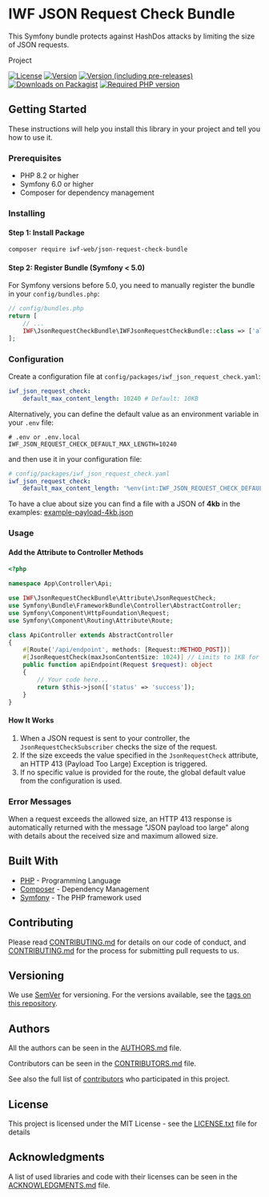 # IWF JSON Request Check Bundle

This Symfony bundle protects against HashDos attacks by limiting the size of JSON requests.

Project

[![License](https://img.shields.io/github/license/iwf-web/json-request-check-bundle)][license]
[![Version](https://img.shields.io/packagist/v/iwf-web/json-request-check-bundle?label=latest%20release)][packagist]
[![Version (including pre-releases)](https://img.shields.io/packagist/v/iwf-web/json-request-check-bundle?include_prereleases&label=latest%20pre-release)][packagist]
[![Downloads on Packagist](https://img.shields.io/packagist/dt/iwf-web/json-request-check-bundle)][packagist]
[![Required PHP version](https://img.shields.io/packagist/php-v/iwf-web/json-request-check-bundle)][packagist]

## Getting Started

These instructions will help you install this library in your project and tell you how to use it.

### Prerequisites

- PHP 8.2 or higher
- Symfony 6.0 or higher
- Composer for dependency management

### Installing

#### Step 1: Install Package

```bash
composer require iwf-web/json-request-check-bundle
```

#### Step 2: Register Bundle (Symfony < 5.0)

For Symfony versions before 5.0, you need to manually register the bundle in your `config/bundles.php`:

```php
// config/bundles.php
return [
    // ...
    IWF\JsonRequestCheckBundle\IWFJsonRequestCheckBundle::class => ['all' => true],
];
```

### Configuration

Create a configuration file at `config/packages/iwf_json_request_check.yaml`:

```yaml
iwf_json_request_check:
    default_max_content_length: 10240 # Default: 10KB
```

Alternatively, you can define the default value as an environment variable in your `.env` file:

```dotenv
# .env or .env.local
IWF_JSON_REQUEST_CHECK_DEFAULT_MAX_LENGTH=10240
```

and then use it in your configuration file:

```yaml
# config/packages/iwf_json_request_check.yaml
iwf_json_request_check:
    default_max_content_length: '%env(int:IWF_JSON_REQUEST_CHECK_DEFAULT_MAX_LENGTH)%'
```

To have a clue about size you can find a file with a JSON of **4kb** in the examples:
[example-payload-4kb.json](examples/files/example-payload-4kb.json)

### Usage

#### Add the Attribute to Controller Methods

```php
<?php

namespace App\Controller\Api;

use IWF\JsonRequestCheckBundle\Attribute\JsonRequestCheck;
use Symfony\Bundle\FrameworkBundle\Controller\AbstractController;
use Symfony\Component\HttpFoundation\Request;
use Symfony\Component\Routing\Attribute\Route;

class ApiController extends AbstractController
{
    #[Route('/api/endpoint', methods: [Request::METHOD_POST])]
    #[JsonRequestCheck(maxJsonContentSize: 1024)] // Limits to 1KB for this route
    public function apiEndpoint(Request $request): object
    {
        // Your code here...
        return $this->json(['status' => 'success']);
    }
}
```

#### How It Works

1. When a JSON request is sent to your controller, the `JsonRequestCheckSubscriber` checks the size of the request.
2. If the size exceeds the value specified in the `JsonRequestCheck` attribute, an HTTP 413 (Payload Too Large) Exception is triggered.
3. If no specific value is provided for the route, the global default value from the configuration is used.

### Error Messages

When a request exceeds the allowed size, an HTTP 413 response is automatically returned with the message "JSON payload too large" along with details about the received size and maximum allowed size.

## Built With

- [PHP](https://www.php.net/) - Programming Language
- [Composer](https://getcomposer.org/) - Dependency Management
- [Symfony](https://symfony.com/) - The PHP framework used

## Contributing

Please read [CONTRIBUTING.md](CONTRIBUTING.md) for details on our code of conduct, and [CONTRIBUTING.md](CONTRIBUTING.md) for the process for submitting pull requests to us.

## Versioning

We use [SemVer](http://semver.org/) for versioning. For the versions available, see the [tags on this repository][gh-tags].

## Authors

All the authors can be seen in the [AUTHORS.md](AUTHORS.md) file.

Contributors can be seen in the [CONTRIBUTORS.md](CONTRIBUTORS.md) file.

See also the full list of [contributors][gh-contributors] who participated in this project.

## License

This project is licensed under the MIT License - see the [LICENSE.txt](LICENSE.txt) file for details

## Acknowledgments

A list of used libraries and code with their licenses can be seen in the [ACKNOWLEDGMENTS.md](ACKNOWLEDGMENTS.md) file.

[license]: https://github.com/iwf-web/json-request-check-bundle/blob/main/LICENSE.txt
[packagist]: https://packagist.org/packages/iwf-web/json-request-check-bundle
[gh-tags]: https://github.com/iwf-web/json-request-check-bundle/tags
[gh-contributors]: https://github.com/iwf-web/json-request-check-bundle/contributors
